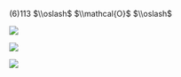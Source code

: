 $(6)113$ $\\oslash$ $\\mathcal{O}$ $\\oslash$

![](https://www.nta.go.jp/tmp/52c8b72d-26ff-462d-aa47-7724217374b7/images/39765aadf9513937632831959b2ed592c50cfb47ed494397ccbd066a2793365f.jpg)

![](https://www.nta.go.jp/tmp/52c8b72d-26ff-462d-aa47-7724217374b7/images/01f6c5d8837b4332ebc2509edfe2740835a029ece297ecefecb47ea14854686d.jpg)

![](https://www.nta.go.jp/tmp/52c8b72d-26ff-462d-aa47-7724217374b7/images/26bb54e8a946d1eb1cde617044e7dc5abf3a03af3a1019f634a2c1ba213f9443.jpg)